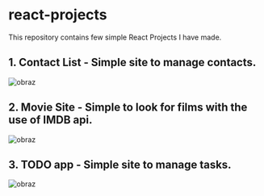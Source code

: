 # react-projects
This repository contains few simple React Projects I have made.

## 1. Contact List - Simple site to manage contacts.
![obraz](https://github.com/user-attachments/assets/622ecbac-4998-4cdd-9f18-d20e0f838f53)

## 2. Movie Site - Simple to look for films with the use of IMDB api.
![obraz](https://github.com/user-attachments/assets/3b86b4c2-424a-4931-9883-f5ed9d6d7556)

## 3. TODO app - Simple site to manage tasks.
![obraz](https://github.com/user-attachments/assets/84891948-2d63-48c0-ac16-bc92c20eb623)
